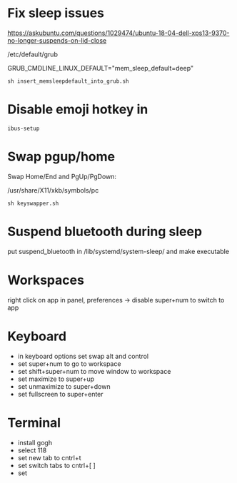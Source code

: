 # Fix sleep issues
https://askubuntu.com/questions/1029474/ubuntu-18-04-dell-xps13-9370-no-longer-suspends-on-lid-close

/etc/default/grub

GRUB_CMDLINE_LINUX_DEFAULT="mem_sleep_default=deep"

```
sh insert_memsleepdefault_into_grub.sh
```

# Disable emoji hotkey in
```
ibus-setup
```

# Swap pgup/home
Swap Home/End and PgUp/PgDown:

/usr/share/X11/xkb/symbols/pc

```
sh keyswapper.sh
```

# Suspend bluetooth during sleep
put suspend_bluetooth in /lib/systemd/system-sleep/ and make executable


# Workspaces
right click on app in panel, preferences -> disable super+num to switch to app

# Keyboard
- in keyboard options set swap alt and control
- set super+num to go to workspace
- set shift+super+num to move window to workspace
- set maximize to super+up
- set unmaximize to super+down
- set fullscreen to super+enter

# Terminal
- install gogh
- select 118
- set new tab to cntrl+t
- set switch tabs to cntrl+[ ]
- set 
